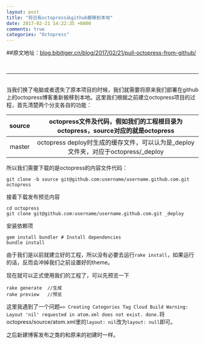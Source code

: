 ```yaml
---
layout: post
title: "将已有octopress从github搬移到本地"
date: 2017-02-21 14:22:35 +0800
comments: true
categories: "Octopress"
---
```



##原文地址：[blog.bibitiger.cn/blog/2017/02/21/pull-octopress-from-github/](http://blog.bibitiger.cn/blog/2017/02/21/pull-octopress-from-github/)

</br>

---

</br>
当我们换了电脑或者遗失了原本项目的时候，我们就需要将原来我们部署在github上的octopress博客重新搬移到本地。这里我们根据之前建立octopress项目的过程，首先清楚两个分支各自的功能：

| source | octopress文件及代码，假如我们的工程根目录为octopress，source对应的就是octopress |
|:---:|:---:|
| master | octopress deploy时生成的缓存文件，可以认为是_deploy文件夹，对应于octopress/_deploy |

<!--more-->

所以我们需要下载的是octopress的内容文件代码：

```
git clone -b source git@github.com:username/username.github.com.git octopress
```

接着下载发布预览内容

```
cd octopress
git clone git@github.com:username/username.github.com.git _deploy
```

安装依赖项

```
gem install bundler # Install dependencies
bundle install
```

由于我们是以前就建立好的工程，所以没有必要去运行`rake install`，如果运行的话，反而会冲掉我们之前设置好的theme。

现在就可以正式使用我们的工程了，可以先预览一下

```
rake generate  //生成
rake preview   //预览
```

这里我遇到了一个问题`=> Creating Categories Tag Cloud
     Build Warning: Layout 'nil' requested in atom.xml does not exist.
                    done.`将octopress/source/atom.xml里的`layout: nil`改为`layout: null`即可。
                    
之后新建博客发布之类的和原来的初建时一样。